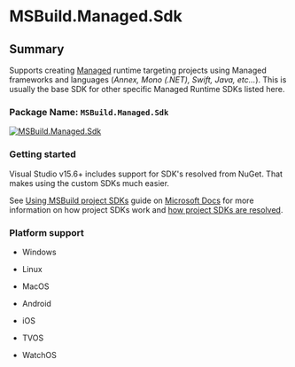 # MSBuild.Managed.Sdk

## Summary

Supports creating [Managed](#platform-support) runtime targeting projects using Managed frameworks and languages (_Annex, Mono (.NET), Swift, Java, etc…_).
This is usually the base SDK for other specific Managed Runtime SDKs listed here.

### Package Name: `MSBuild.Managed.Sdk`

[![MSBuild.Managed.Sdk](https://img.shields.io/myget/msbuild-sdks/v/MSBuild.Managed.Sdk.svg)](https://myget.org/feed/msbuild-sdks/package/nuget/MSBuild.Managed.Sdk)

### Getting started

Visual Studio v15.6+ includes support for SDK's resolved from NuGet. That makes using the custom SDKs much easier.

See [Using MSBuild project SDKs][msbuild-sdk-usage] guide on [Microsoft Docs](https://docs.ms) for more information on how project SDKs work and [how project SDKs are resolved][msbuild-sdk-resolver].

[msbuild-sdk-usage]: https://docs.microsoft.com/visualstudio/msbuild/how-to-use-project-sdk
[msbuild-sdk-resolver]: https://docs.microsoft.com/visualstudio/msbuild/how-to-use-project-sdk#how-project-sdks-are-resolved

### Platform support

- Windows
- Linux
- MacOS

- Android
- iOS
- TVOS
- WatchOS
